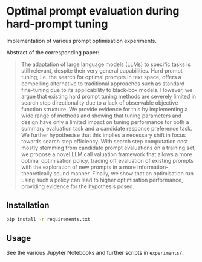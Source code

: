 # Optimal prompt evaluation during hard-prompt tuning

Implementation of various prompt optimisation experiments.

Abstract of the corresponding paper:

> The adaptation of large language models (LLMs) to specific tasks is still relevant, despite their very general capabilities. Hard prompt tuning, i.e. the search for optimal prompts in text space, offers a compelling alternative to traditional approaches such as standard fine-tuning due to its applicability to black-box models. However, we argue that existing hard prompt tuning methods are severely limited in search step directionality due to a lack of observable objective function structure. We provide evidence for this by implementing a wide range of methods and showing that tuning parameters and design have only a limited impact on tuning performance for both a summary evaluation task and a candidate response preference task. We further hypothesise that this implies a necessary shift in focus towards search step efficiency. With search step computation cost mostly stemming from candidate prompt evaluations on a training set, we propose a novel LLM call valuation framework that allows a more optimal optimisation policy, trading off evaluation of existing prompts with the exploration of new prompts in a more information-theoretically sound manner. Finally, we show that an optimisation run using such a policy can lead to higher optimisation performance, providing evidence for the hypothesis posed.

## Installation

```bash
pip install -r requirements.txt
```

## Usage

See the various Jupyter Notebooks and further scripts in `experiments/`.
